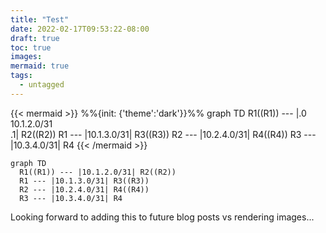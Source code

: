 ```yaml
---
title: "Test"
date: 2022-02-17T09:53:22-08:00
draft: true
toc: true
images:
mermaid: true
tags:
  - untagged
---
```


{{< mermaid >}}
%%{init: {'theme':'dark'}}%%
graph TD
  R1((R1)) --- |.0<br>10.1.2.0/31<br>.1| R2((R2))
  R1 --- |10.1.3.0/31| R3((R3))
  R2 --- |10.2.4.0/31| R4((R4))
  R3 --- |10.3.4.0/31| R4
{{< /mermaid >}}

```mermaid
graph TD
  R1((R1)) --- |10.1.2.0/31| R2((R2))
  R1 --- |10.1.3.0/31| R3((R3))
  R2 --- |10.2.4.0/31| R4((R4))
  R3 --- |10.3.4.0/31| R4
```

Looking forward to adding this to future blog posts vs rendering images...
